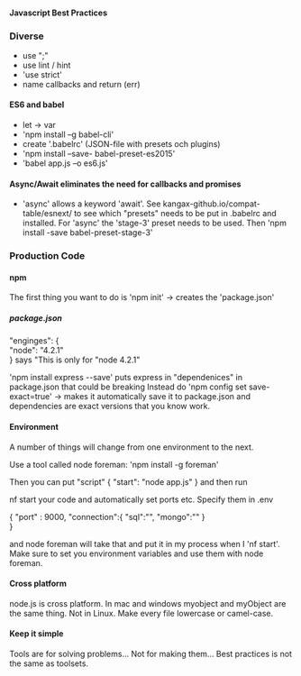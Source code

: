 #### Javascript Best Practices
### Diverse
- use ";"
- use lint / hint
- 'use strict'
- name callbacks and return (err)
#### ES6 and babel
- let -> var
- 'npm install –g babel-cli'
- create '.babelrc' (JSON-file with presets och plugins)
- 'npm install –save- babel-preset-es2015'
- 'babel app.js –o es6.js'
#### Async/Await eliminates the need for callbacks and promises
- 'async' allows a keyword 'await'. 
See kangax-github.io/compat-table/esnext/ to see which "presets" needs to be put in .babelrc and 
installed. For 'async' the 'stage-3' preset needs to be used. Then
'npm install -save babel-preset-stage-3'

### Production Code
#### npm
The first thing you want to do is
'npm init' -> creates the 'package.json'
##### package.json
"enginges": {    
    "node": "4.2.1"   
} says "This is only for "node 4.2.1"

'npm install express --save' puts express in "dependenices" in package.json that could be breaking
Instead do
'npm config set save-exact=true' -> makes it automatically save it to package.json and dependencies 
are exact versions that you know work.

#### Environment
A number of things will change from one environment to the next.

Use a tool called node foreman: 'npm install -g foreman'

Then you can put 
"script" {
    "start": "node app.js"
    } 
and then run 

nf start your code and automatically set ports etc. Specify them in .env

{
    "port" : 9000,
    "connection":{
        "sql":"",
        "mongo":""
    }    
}

and node foreman will take that and put it in my process when I 'nf start'. Make sure to set you 
environment variables and use them with node foreman.

#### Cross platform
node.js is cross platform. In mac and windows myobject and myObject are the same thing. Not in Linux.
Make every file lowercase or camel-case.

#### Keep it simple
Tools are for solving problems... Not for making them...
Best practices is not the same as toolsets.
    

